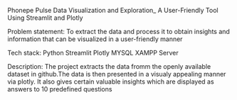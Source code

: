 Phonepe Pulse Data Visualization and Exploration_ A User-Friendly Tool Using Streamlit and Plotly

Problem statement:
To extract the data and process it to obtain insights and information that can be visualized in a user-friendly manner

Tech stack:
Python
Streamlit
Plotly
MYSQL
XAMPP Server

Description:
The project extracts the data fromm the openly available dataset in github.The data is then presented in a visualy appealing manner via plotly.
It also gives certain valuable insights which are displayed as answers to 10 predefined questions
